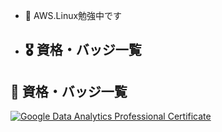 - 👋 AWS.Linux勉強中です

- ## 🎖 資格・バッジ一覧
## 🏅 資格・バッジ一覧
[![Google Data Analytics Professional Certificate](https://github.com/user-attachments/assets/47203899-bbc2-42a7-ab6d-d5d5fea5ea2b)](https://www.credly.com/badges/675fe2a4-899b-45a5-a695-c51450d04ff4/public_url)


<!---
m-u-big/m-u-big is a ✨ special ✨ repository because its `README.md` (this file) appears on your GitHub profile.
You can click the Preview link to take a look at your changes.
--->

